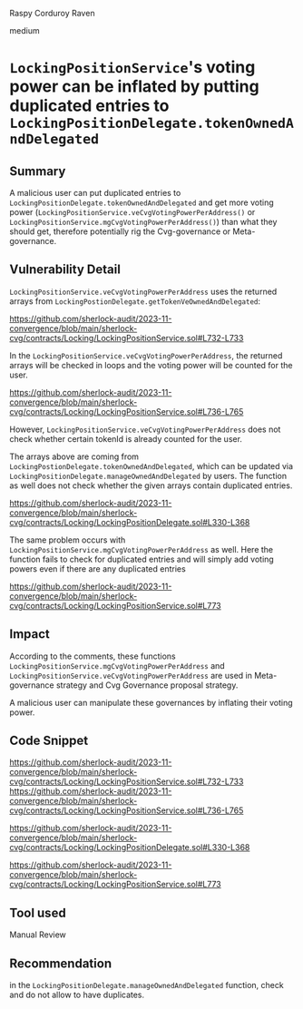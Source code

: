 Raspy Corduroy Raven

medium

# `LockingPositionService`'s voting power can be inflated by putting duplicated entries to `LockingPositionDelegate.tokenOwnedAndDelegated`

## Summary

A malicious user can put duplicated entries to `LockingPositionDelegate.tokenOwnedAndDelegated` and get more voting power (`LockingPositionService.veCvgVotingPowerPerAddress()` or `LockingPositionService.mgCvgVotingPowerPerAddress()`) than what they should get, therefore potentially rig the Cvg-governance or Meta-governance.


## Vulnerability Detail

`LockingPositionService.veCvgVotingPowerPerAddress` uses the returned arrays from `LockingPostionDelegate.getTokenVeOwnedAndDelegated`:

https://github.com/sherlock-audit/2023-11-convergence/blob/main/sherlock-cvg/contracts/Locking/LockingPositionService.sol#L732-L733

In the `LockingPositionService.veCvgVotingPowerPerAddress`, the returned arrays will be checked in loops and the voting power will be counted for the user.

https://github.com/sherlock-audit/2023-11-convergence/blob/main/sherlock-cvg/contracts/Locking/LockingPositionService.sol#L736-L765

However, `LockingPositionService.veCvgVotingPowerPerAddress` does not check whether certain tokenId is already counted for the user.

The arrays above are coming from `LockingPostionDelegate.tokenOwnedAndDelegated`, which can be updated via `LockingPositionDelegate.manageOwnedAndDelegated` by users.
The function as well does not check whether the given arrays contain duplicated entries.

https://github.com/sherlock-audit/2023-11-convergence/blob/main/sherlock-cvg/contracts/Locking/LockingPositionDelegate.sol#L330-L368

The same problem occurs with `LockingPositionService.mgCvgVotingPowerPerAddress` as well. Here the function fails to check for duplicated entries and will simply add voting powers even if there are any duplicated entries

https://github.com/sherlock-audit/2023-11-convergence/blob/main/sherlock-cvg/contracts/Locking/LockingPositionService.sol#L773


## Impact

According to the comments, these functions
`LockingPositionService.mgCvgVotingPowerPerAddress`
and
`LockingPositionService.veCvgVotingPowerPerAddress`
are used in Meta-governance strategy and Cvg Governance proposal strategy.

A malicious user can manipulate these governances by inflating their voting power.


## Code Snippet

https://github.com/sherlock-audit/2023-11-convergence/blob/main/sherlock-cvg/contracts/Locking/LockingPositionService.sol#L732-L733
https://github.com/sherlock-audit/2023-11-convergence/blob/main/sherlock-cvg/contracts/Locking/LockingPositionService.sol#L736-L765

https://github.com/sherlock-audit/2023-11-convergence/blob/main/sherlock-cvg/contracts/Locking/LockingPositionDelegate.sol#L330-L368

https://github.com/sherlock-audit/2023-11-convergence/blob/main/sherlock-cvg/contracts/Locking/LockingPositionService.sol#L773

## Tool used

Manual Review

## Recommendation

in the `LockingPositionDelegate.manageOwnedAndDelegated` function, check and do not allow to have duplicates.

